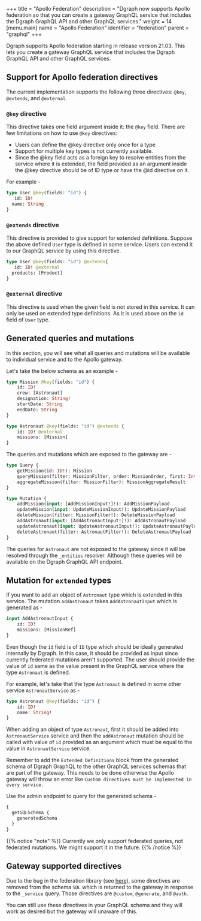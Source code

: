 +++
title = "Apollo Federation"
description = "Dgraph now supports Apollo federation so that you can create a gateway GraphQL service that includes the Dgraph GraphQL API and other GraphQL services."
weight = 14
[menu.main]
  name = "Apollo Federation"
  identifier = "federation"
  parent = "graphql"
+++

Dgraph supports Apollo federation starting in release version 21.03. This lets you create a gateway GraphQL service that includes the Dgraph GraphQL API and other GraphQL services.

## Support for Apollo federation directives

The current implementation supports the following three directives: `@key`, `@extends`, and `@external`.

### `@key` directive
This directive takes one field argument inside it: the `@key` field. There are few limitations on how to use `@key` directives:

- Users can define the @key directive only once for a type
- Support for multiple key types is not currently available.
- Since the @key field acts as a foreign key to resolve entities from the service where it is extended, the field provided as an argument inside the @key directive should be of ID type or have the @id directive on it.

For example -

```graphql
type User @key(fields: "id") {
   id: ID!
  name: String
}
```

### `@extends` directive
This directive is provided to give support for extended definitions. Suppose the above defined `User` type is defined in some service. Users can extend it to our GraphQL service by using this directive.
```graphql
type User @key(fields: "id") @extends{
   id: ID! @external
  products: [Product]
}
```

### `@external` directive
This directive is used when the given field is not stored in this service. It can only be used on extended type definitions. As it is used above on the `id` field of `User` type.

## Generated queries and mutations

In this section, you will see what all queries and mutations will be available to individual service and to the Apollo gateway. 

Let's take the below schema as an example -

```graphql
type Mission @key(fields: "id") {
    id: ID!
    crew: [Astronaut]
    designation: String!
    startDate: String
    endDate: String
}

type Astronaut @key(fields: "id") @extends {
    id: ID! @external
    missions: [Mission]
}
```

The queries and mutations which are exposed to the gateway are -

```graphql
type Query {
	getMission(id: ID!): Mission
	queryMission(filter: MissionFilter, order: MissionOrder, first: Int, offset: Int): [Mission]
	aggregateMission(filter: MissionFilter): MissionAggregateResult
}

type Mutation {
	addMission(input: [AddMissionInput!]!): AddMissionPayload
	updateMission(input: UpdateMissionInput!): UpdateMissionPayload
	deleteMission(filter: MissionFilter!): DeleteMissionPayload
	addAstronaut(input: [AddAstronautInput!]!): AddAstronautPayload
	updateAstronaut(input: UpdateAstronautInput!): UpdateAstronautPayload
	deleteAstronaut(filter: AstronautFilter!): DeleteAstronautPayload
}
```

The queries for `Astronaut` are not exposed to the gateway since it will be resolved through the `_entities` resolver. Although these queries will be available on the Dgraph GraphQL API endpoint.

## Mutation for `extended` types
If you want to add an object of `Astronaut` type which is extended in this service.
The mutation `addAstronaut` takes `AddAstronautInput` which is generated as -

```graphql
input AddAstronautInput {
	id: ID!
	missions: [MissionRef]
}
```

Even though the `id` field is of `ID` type which should be ideally generated internally by Dgraph. In this case, it should be provided as input since currently federated mutations aren't supported. The user should provide the value of `id` same as the value present in the GraphQL service where the type  `Astronaut` is defined.

For example, let's take that the type `Astronaut` is defined in some other service `AstronautService` as -

```graphql
type Astronaut @key(fields: "id") {
    id: ID! 
    name: String!
}
```

When adding an object of type `Astronaut`, first it should be added into `AstronautService` service and then the `addAstronaut` mutation should be called with value of `id` provided as an argument which must be equal to the value in `AstronautService` service.

Remember to add the `Extended Definitions` block from the generated schema of Dgraph GraphQL to the other GraphQL services schemas that are part of the gateway. This needs to be done otherwise the Apollo gateway will throw an error like `Custom directives must be implemented in every service.`

Use the admin endpoint to query for the generated schema -

```graphql
{
  getGQLSchema {
    generatedSchema
  }
}
```

{{% notice "note" %}}
Currently we only support federated queries, not federated mutations. We might support it in the future.
{{% /notice %}}

## Gateway supported directives

Due to the bug in the federation library (see [here](https://github.com/apollographql/federation/issues/346)), some directives are removed from the schema `SDL` which is returned to the gateway in response to the `_service` query. Those directives are `@custom`, `@generate`, and `@auth`.

You can still use these directives in your GraphQL schema and they will work as desired but the gateway will unaware of this.
